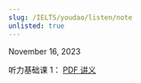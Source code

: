 ```yaml
---
slug: /IELTS/youdao/listen/note
unlisted: true
---
```


November 16, 2023

听力基础课 1： [PDF 讲义](./听力基础1.pdf)